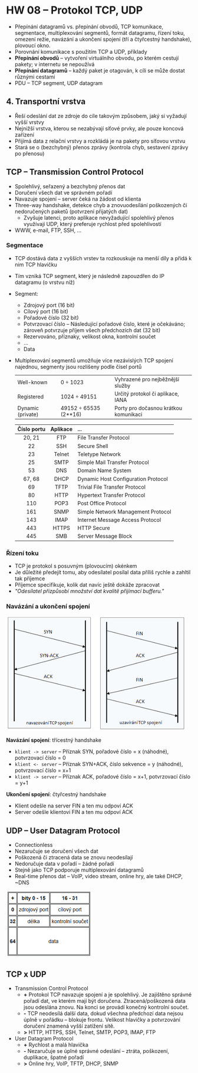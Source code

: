 # HW 08 – Protokol TCP, UDP

* Přepínání datagramů vs. přepínání obvodů, TCP komunikace, segmentace, multiplexování segmentů, formát datagramu, řízení toku, omezení režie, navázání a ukončení spojení (tří a čtyřcestný handshake), plovoucí okno.
* Porovnání komunikace s použitím TCP a UDP, příklady
* __Přepínání obvodů__ – vytvoření virtuálního obvodu, po kterém cestují pakety; v internetu se nepoužívá
* __Přepínání datagramů__ – každý paket je otagován, k cíli se může dostat různými cestami
* PDU – TCP segment, UDP datagram

## 4. Transportní vrstva

* Řeší odeslání dat ze zdroje do cíle takovým způsobem, jaký si vyžadují vyšší vrstvy
* Nejnižší vrstva, kterou se nezabývají síťové prvky, ale pouze koncová zařízení
* Přijímá data z relační vrstvy a rozkládá je na pakety pro síťovou vrstvu
* Stará se o (bezchybný) přenos zprávy (kontrola chyb, sestavení zprávy po přenosu)

## TCP – Transmission Control Protocol

* Spolehlivý, seřazený a bezchybný přenos dat
* Doručení všech dat ve správném pořadí
* Navazuje spojení – server čeká na žádost od klienta
* Three-way handshake, detekce chyb a znovuodesílání poškozených či nedoručených paketů (potvrzení přijatých dat)
  * Zvyšuje latenci, proto aplikace nevyžadující spolehlivý přenos využívají UDP, který preferuje rychlost před spolehlivostí
* WWW, e-mail, FTP, SSH, ...

### Segmentace

* TCP dostává data z vyšších vrstev ta rozkouskuje na menší díly a přidá k nim TCP hlavičku
* Tím vzniká TCP segment, který je následně zapouzdřen do IP datagramu (o vrstvu níž)
* Segment:
  * Zdrojový port (16 bit)
  * Cílový port (16 bit)
  * Pořadové číslo (32 bit)
  * Potvrzovací číslo – Následující pořadové číslo, které je očekáváno; zároveň potvrzuje příjem všech předchozích dat (32 bit)
  * Rezervováno, příznaky, velikost okna, kontrolní součet
  * ...
  * Data
* Multiplexování segmentů umožňuje více nezávislých TCP spojení najednou, segmenty jsou rozlišeny podle čísel portů
    <table><tr><td>Well-known</td><td>0 ÷ 1023</td><td>Vyhrazené pro nejběžnější služby</td></tr><td>Registered</td><td>1024 ÷ 49151</td><td>Určitý protokol či aplikace, IANA</td></tr><td>Dynamic (private)</td><td>49152 ÷ 65535 (2**16)</td><td>Porty pro dočasnou krátkou komunikaci</td></tr></table>

    Číslo portu | Aplikace | ...
    :-: | :-: | :--
    20, 21 | FTP | File Transfer Protocol
    22 | SSH | Secure Shell
    23 | Telnet | Teletype Network
    25 | SMTP | Simple Mail Transfer Protocol
    53 | DNS | Domain Name System
    67, 68 | DHCP | Dynamic Host Configuration Protocol
    69 | TFTP | Trivial File Transfer Protocol
    80 | HTTP | Hypertext Transfer Protocol
    110 | POP3 | Post Office Protocol
    161 | SNMP | Simple Network Management Protocol
    143 | IMAP | Internet Message Access Protocol
    443 | HTTPS | HTTP Secure
    445 | SMB | Server Message Block

### Řízení toku

* TCP je protokol s posuvným (plovoucím) okénkem
* Je důležité předejít tomu, aby odesílatel posílal data příliš rychle a zahltil tak příjemce
* Příjemce specifikuje, kolik dat navíc ještě dokáže zpracovat
* _"Odesílatel přizpůsobí množství dat kvalitě přijímací bufferu."_

### Navázání a ukončení spojení

![tcp](./img/HW_08_01.PNG)

__Navázání spojení__: třícestný handshake

* `klient -> server` – Příznak SYN, pořadové číslo = x (náhodné), potvrzovací číslo = 0
* `klient <- server` – Příznak SYN+ACK, číslo sekvence = y (náhodné), potvrzovací číslo = x+1
* `klient -> server` – Příznak ACK, pořadové číslo = x+1, potvrzovací číslo = y+1

__Ukončení spojení__: čtyřcestný handshake

* Klient odešle na server FIN a ten mu odpoví ACK
* Server odešle klientovi FIN a ten mu odpoví ACK

## UDP – User Datagram Protocol

* Connectionless
* Nezaručuje se doručení všech dat
* Poškozená či ztracená data se znovu neodesílají
* Nedoručuje data v pořadí – žádné pořadí
* Stejně jako TCP podporuje multiplexování datagramů
* Real-time přenos dat – VoIP, video stream, online hry, ale také DHCP, ~DNS

![udp](./img/HW_08_02.PNG)

## TCP x UDP

* Transmission Control Protocol
  * __+__ Protokol TCP navazuje spojení a je spolehlivý. Je zajištěno správné pořadí dat, ve kterém mají být doručena. Ztracená/poškozená data jsou odeslána znovu. Na konci se provádí konečný kontrolní součet.
  * __-__ TCP neodesílá další data, dokud všechna předchozí data nejsou úplně v pořádku – blokuje frontu. Velikost hlavičky a potvrzování doručení znamená vyšší zatížení sítě.
  * __>__ HTTP, HTTPS, SSH, Telnet, SMTP, POP3, IMAP, FTP
* User Datagram Protocol
  * __+__ Rychlost a malá hlavička
  * __-__ Nezaručuje se úplné správné odeslání – ztráta, poškození, duplikace, špatné pořadí
  * __>__ Online hry, VoIP, TFTP, DHCP, SNMP
